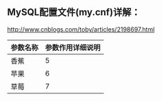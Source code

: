 ## MySQL配置文件(my.cnf)详解：

http://www.cnblogs.com/toby/articles/2198697.html

| 参数名称          |  参数作用详细说明  |
| --------     | :---- |
| 香蕉         |   5    |
| 苹果         |   6    |
| 草莓         |   7    |